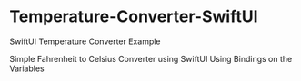 # Temperature-Converter-SwiftUI
SwiftUI Temperature Converter Example

Simple Fahrenheit to Celsius Converter using SwiftUI
Using Bindings on the Variables
